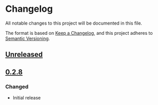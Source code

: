 # Changelog

All notable changes to this project will be documented in this file.

The format is based on [Keep a Changelog](https://keepachangelog.com/en/1.0.0/),
and this project adheres to [Semantic Versioning](https://semver.org/spec/v2.0.0.html).

## [Unreleased]

## [0.2.8]

### Changed

- Initial release

[Unreleased]: https://github.com/MetaMask/snap-institutional-wallet/compare/v0.2.8...HEAD
[0.2.8]: https://github.com/MetaMask/snap-institutional-wallet/compare/v0.0.1...v0.2.8
